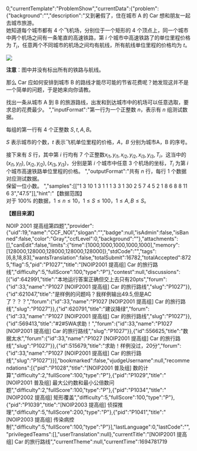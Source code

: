 0,"currentTemplate":"ProblemShow","currentData":{"problem":{"background":"","description":"又到暑假了，住在城市 A 的 Car 想和朋友一起去城市旅游。  
她知道每个城市都有 $4$ 个飞机场，分别位于一个矩形的 $4$ 个顶点上，同一个城市中两个机场之间有一条笔直的高速铁路，第 $i$ 个城市中高速铁路了的单位里程价格为 $T_i$，任意两个不同城市的机场之间均有航线，所有航线单位里程的价格均为 $t$。


![](https:\/\/cdn.luogu.com.cn\/upload\/image_hosting\/lxmsezev.png)

**注意**：图中并没有标出所有的铁路与航线。


那么 Car 应如何安排到城市 B 的路线才能尽可能的节省花费呢？她发现这并不是一个简单的问题，于是她来向你请教。


找出一条从城市 A 到 B 的旅游路线，出发和到达城市中的机场可以任意选取，要求总的花费最少。
","inputFormat":"第一行为一个正整数 $n$，表示有 $n$ 组测试数据。

每组的第一行有 $4$ 个正整数 $S,t,A,B$。

$S$ 表示城市的个数，$t$ 表示飞机单位里程的价格，$A$，$B$ 分别为城市A，B 的序号。

接下来有 $S$ 行，其中第 $i$ 行均有 $7$ 个正整数$x_{i1},y_{i1},x_{i2},y_{i2},x_{i3},y_{i3},T_i$，这当中的 $(x_{i1},y_{i1}), (x_{i2},y_{i2}), (x_{i3},y_{i3})$，分别是第 $i$ 个城市中任意 $3$ 个机场的坐标，$T_i$ 为第 $i$ 个城市高速铁路单位里程的价格。
","outputFormat":"共有 $n$ 行，每行 $1$ 个数据对应测试数据。  
保留一位小数。
","samples":[["1
3 10 1 3
1 1 1 3 3 1 30
2 5 7 4 5 2 1
8 6 8 8 11 6 3","47.5"]],"hint":"【数据范围】  
对于 $100\%$ 的数据，$1\le n \le 10$，$1\le S \le 100$，$1\le A,B \le S$。

**【题目来源】**

NOIP 2001 提高组第四题","provider":{"uid":19,"name":"CCF_NOI","slogan":"","badge":null,"isAdmin":false,"isBanned":false,"color":"Gray","ccfLevel":0,"background":""},"attachments":[],"canEdit":false,"limits":{"time":[1000,1000,1000,1000,1000],"memory":[128000,128000,128000,128000,128000]},"stdCode":"","tags":[6,8,18,83],"wantsTranslation":false,"totalSubmit":16782,"totalAccepted":8725,"flag":5,"pid":"P1027","title":"[NOIP2001 提高组] Car 的旅行路线","difficulty":5,"fullScore":100,"type":"P"},"contest":null,"discussions":[{"id":642991,"title":"本地运行答案正确但交上去只有20pts","forum":{"id":33,"name":"P1027 [NOIP2001 提高组] Car 的旅行路线","slug":"P1027"}},{"id":621047,"title":"是样例的问题吗？我样例输出49.5,但是AC了？？？","forum":{"id":33,"name":"P1027 [NOIP2001 提高组] Car 的旅行路线","slug":"P1027"}},{"id":620791,"title":"建议降绿","forum":{"id":33,"name":"P1027 [NOIP2001 提高组] Car 的旅行路线","slug":"P1027"}},{"id":569413,"title":"#2#5WA求助！","forum":{"id":33,"name":"P1027 [NOIP2001 提高组] Car 的旅行路线","slug":"P1027"}},{"id":556625,"title":"数据太水","forum":{"id":33,"name":"P1027 [NOIP2001 提高组] Car 的旅行路线","slug":"P1027"}},{"id":515679,"title":"求助！样例没过，20分","forum":{"id":33,"name":"P1027 [NOIP2001 提高组] Car 的旅行路线","slug":"P1027"}}],"bookmarked":false,"vjudgeUsername":null,"recommendations":[{"pid":"P1028","title":"[NOIP2001 普及组] 数的计算","difficulty":2,"fullScore":100,"type":"P"},{"pid":"P1029","title":"[NOIP2001 普及组] 最大公约数和最小公倍数问题","difficulty":2,"fullScore":100,"type":"P"},{"pid":"P1034","title":"[NOIP2002 提高组] 矩形覆盖","difficulty":5,"fullScore":100,"type":"P"},{"pid":"P1039","title":"[NOIP2003 提高组] 侦探推理","difficulty":5,"fullScore":200,"type":"P"},{"pid":"P1041","title":"[NOIP2003 提高组] 传染病控制","difficulty":5,"fullScore":100,"type":"P"}],"lastLanguage":0,"lastCode":"","privilegedTeams":[],"userTranslation":null},"currentTitle":"[NOIP2001 提高组] Car 的旅行路线","currentTheme":null,"currentTime":1694781719